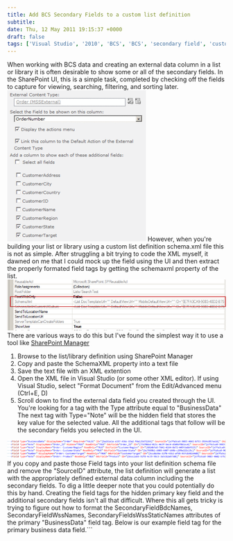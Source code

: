 ```yaml
---
title: Add BCS Secondary Fields to a custom list definition
subtitle: 
date: Thu, 12 May 2011 19:15:37 +0000
draft: false
tags: ['Visual Studio', '2010', 'BCS', 'BCS', 'secondary field', 'custom list definition', 'schema.xml', 'external data', 'code']
---
```


When working with BCS data and creating an external data column in a list or library it is often desirable to show some or all of the secondary fields. In the SharePoint UI, this is a simple task, completed by checking off the fields to capture for viewing, searching, filtering, and sorting later. ![bcssecondaryfields1](BCSSecondaryFields1.gif) However, when you're building your list or library using a custom list definition schema.xml file this is not as simple. After struggling a bit trying to code the XML myself, it dawned on me that I could mock up the field using the UI and then extract the properly formated field tags by getting the schemaxml property of the list. ![bcssecondaryfields2](BCSSecondaryFields2.gif) There are various ways to do this but I've found the simplest way it to use a tool like [SharePoint Manager](http://spm.codeplex.com/ "SharePoint Manager 2010")

1. Browse to the list/library definition using SharePoint Manager
2. Copy and paste the SchemaXML property into a text file
3. Save the text file with an XML extention
4. Open the XML file in Visual Studio (or some other XML editor). If using Visual Studio, select "Format Document" from the Edit/Advanced menu (Ctrl+E, D)
5. Scroll down to find the external data field you created through the UI. You're looking for a <Field> tag with the Type attribute equal to "BusinessData" The next <Field> tag with Type="Note" will be the hidden field that stores the key value for the selected value. All the additional <Field> tags that follow will be the secondary fields you selected in the UI.

![bcssecondaryfields3](BCSSecondaryFields3.gif) If you copy and paste those Field tags into your list definition schema file and remove the "SourceID" attribute, the list definition will generate a list with the appropriately defined external data column including the secondary fields. To dig a little deeper note that you could potentially do this by hand. Creating the field tags for the hidden primary key field and the additional secondary fields isn't all that difficult. Where this all gets tricky is trying to figure out how to format the SecondaryFieldBdcNames, SecondaryFieldWssNames, SecondaryFieldsWssStaticNames attributes of the primary "BusinessData" field tag. Below is our example field tag for the primary business data field.```
<Field Type="BusinessData" DisplayName="Order" Required="FALSE" ID="{5a261e1a-e157-436c-83a2-fda125d72266}"
    StaticName="Order0" BaseRenderingType="Text" Name="Order0" ColName="nvarchar3" RowOrdinal="0"
    Version="6" Group="" SystemInstance="MSSExternal" EntityNamespace="http://sharepoint/bidemo"
    EntityName="Order" BdcField="OrderNumber" Profile="/\_layouts/ActionRedirect.aspx?EntityNamespace=http%3A%2F%2Fjturner%2Dsrv08r2%2Fbidemo&amp;EntityName=Order&amp;LOBSystemInstanceName=MSSExternal&amp;ItemID="
    HasActions="True"
    SecondaryFieldBdcNames="15%2014%2015%208%20CustomerRegion%20CustomerState%20CustomerTarget%20Product%2011"
    RelatedField="Order\_ID"
    SecondaryFieldWssNames= "33%2033%2033%2027%20Order%5Fx003a%5F%5Fx0020%5FCustomerRegio%20Order%5Fx003a%5F%5Fx0020%5FCustomerState%20Order%5Fx003a%5F%5Fx0020%5FCustomerTarge%20Order%5Fx003a%5F%5Fx0020%5FProduct%2012"
    RelatedFieldBDCField=""
    RelatedFieldWssStaticName="Order\_ID"
    SecondaryFieldsWssStaticNames="33%2033%2033%2027%20Order%5Fx003a%5F%5Fx0020%5FCustomerRegio%20Order%5Fx003a%5F%5Fx0020%5FCustomerState%20Order%5Fx003a%5F%5Fx0020%5FCustomerTarge%20Order%5Fx003a%5F%5Fx0020%5FProduct%2012"
    AddFieldOption="AddToDefaultContentType, AddFieldToDefaultView"/>
```If you take the value of SecondaryFieldBdcNames attribute for instance and decode it you get: 15 14 15 8 CustomerRegion CustomerState CustomerTarget Product 11 The text _CustomerRegion_, _CustomerState_, etc all make sense, they are the root BDC field names. However the numbers that proceed and follow the field names allude me completely. Regardless, I hope this workaround helps anyone out there who too was struggling to define secondary fields in a custom list definition.
